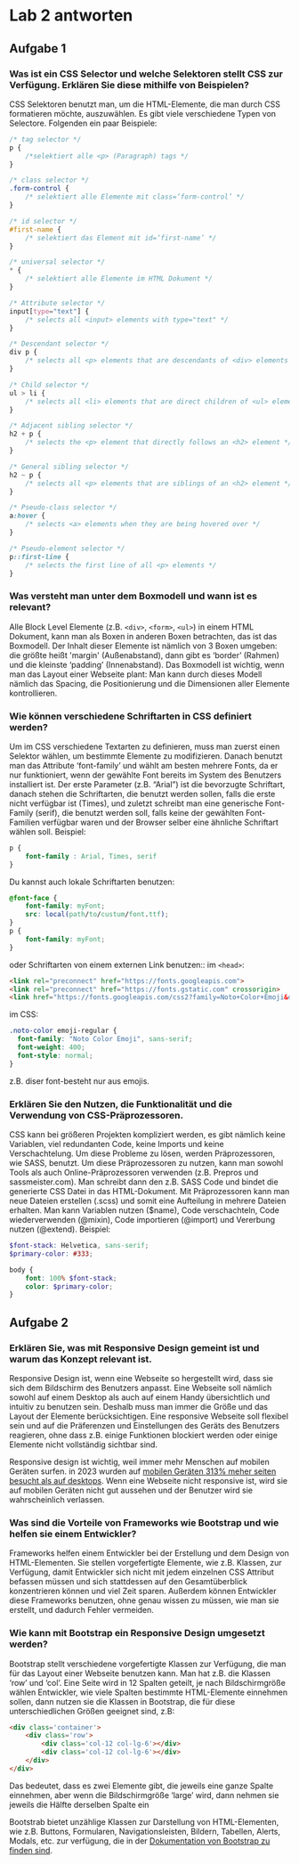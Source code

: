 # Lab 2 antworten

## Aufgabe 1

### Was ist ein CSS Selector und welche Selektoren stellt CSS zur Verfügung. Erklären Sie diese mithilfe von Beispielen?

CSS Selektoren benutzt man, um die HTML-Elemente, die man durch CSS formatieren möchte, auszuwählen. Es gibt viele verschiedene Typen von Selectore. Folgenden ein paar Beispiele:

```css
/* tag selector */
p {
    /*selektiert alle <p> (Paragraph) tags */
} 

/* class selector */
.form-control {
    /* selektiert alle Elemente mit class=‘form-control’ */
} 

/* id selector */
#first-name {
    /* selektiert das Element mit id=‘first-name’ */
}

/* universal selector */
* {
    /* selektiert alle Elemente im HTML Dokument */
}

/* Attribute selector */
input[type="text"] {
    /* selects all <input> elements with type="text" */
}

/* Descendant selector */
div p {
    /* selects all <p> elements that are descendants of <div> elements */
}

/* Child selector */
ul > li {
    /* selects all <li> elements that are direct children of <ul> elements */
}

/* Adjacent sibling selector */
h2 + p {
    /* selects the <p> element that directly follows an <h2> element */
}

/* General sibling selector */
h2 ~ p {
    /* selects all <p> elements that are siblings of an <h2> element */
}

/* Pseudo-class selector */
a:hover {
    /* selects <a> elements when they are being hovered over */
}

/* Pseudo-element selector */
p::first-line {
    /* selects the first line of all <p> elements */
}
```

### Was versteht man unter dem Boxmodell und wann ist es relevant?

Alle Block Level Elemente (z.B. `<div>`, `<form>`, `<ul>`) in einem HTML Dokument, kann man als Boxen in anderen Boxen betrachten, das ist das Boxmodell. Der Inhalt dieser Elemente ist nämlich von 3 Boxen umgeben: die größte heißt 'margin' (Außenabstand), dann gibt es ‘border’ (Rahmen) und die kleinste ‘padding’ (Innenabstand).
Das Boxmodell ist wichtig, wenn man das Layout einer Webseite plant: Man kann durch dieses Modell nämlich das Spacing, die Positionierung und die Dimensionen aller Elemente kontrollieren.

### Wie können verschiedene Schriftarten in CSS definiert werden?
Um im CSS verschiedene Textarten zu definieren, muss man zuerst einen Selektor wählen, um bestimmte Elemente zu modifizieren. Danach benutzt man das Attribute ‘font-family’ und wählt am besten mehrere Fonts, da er nur funktioniert, wenn der gewählte Font bereits im System des Benutzers installiert ist.
Der erste Parameter (z.B. “Arial”) ist die bevorzugte Schriftart, danach stehen die Schriftarten, die benutzt werden sollen, falls die erste nicht verfügbar ist (Times), und zuletzt schreibt man eine generische Font-Family (serif), die benutzt werden soll, falls keine der gewählten Font-Familien verfügbar waren und der Browser selber eine ähnliche Schriftart wählen soll.
Beispiel:
```css
p {
    font-family : Arial, Times, serif
}
```
Du kannst auch lokale Schriftarten benutzen:
```css
@font-face {
    font-family: myFont;
    src: local(path/to/custum/font.ttf);
}
p {
    font-family: myFont;
}
```
oder Schriftarten von einem externen Link benutzen::
im `<head>`:
```html
<link rel="preconnect" href="https://fonts.googleapis.com">
<link rel="preconnect" href="https://fonts.gstatic.com" crossorigin>
<link href="https://fonts.googleapis.com/css2?family=Noto+Color+Emoji&display=swap" rel="stylesheet">
```
im CSS:
```css
.noto-color emoji-regular {
  font-family: "Noto Color Emoji", sans-serif;
  font-weight: 400;
  font-style: normal;
}
```
z.B. diser font-besteht nur aus emojis.

### Erklären Sie den Nutzen, die Funktionalität und die Verwendung von CSS-Präprozessoren.
CSS kann bei größeren Projekten kompliziert werden, es gibt nämlich keine Variablen, viel redundanten Code, keine Imports und keine Verschachtelung. Um diese Probleme zu lösen, werden Präprozessoren, wie SASS, benutzt.
Um diese Präprozessoren zu nutzen, kann man sowohl Tools als auch Online-Präprozessoren verwenden (z.B. Prepros und sassmeister.com). Man schreibt dann den z.B. SASS Code und bindet die generierte CSS Datei in das HTML-Dokument.
Mit Präprozessoren kann man neue Dateien erstellen (.scss) und somit eine Aufteilung in mehrere Dateien erhalten. Man kann Variablen nutzen ($name), Code verschachteln, Code wiederverwenden (@mixin), Code importieren (@import) und Vererbung nutzen (@extend).
Beispiel:

```scss
$font-stack: Helvetica, sans-serif;
$primary-color: #333;

body {
    font: 100% $font-stack;
    color: $primary-color;
}
```

## Aufgabe 2
### Erklären Sie, was mit Responsive Design gemeint ist und warum das Konzept relevant ist.
Responsive Design ist, wenn eine Webseite so hergestellt wird, dass sie sich dem Bildschirm des Benutzers anpasst. Eine Webseite soll nämlich sowohl auf einem Desktop als auch auf einem Handy übersichtlich und intuitiv zu benutzen sein.
Deshalb muss man immer die Größe und das Layout der Elemente berücksichtigen.
Eine responsive Webseite soll flexibel sein und auf die Präferenzen und Einstellungen des Geräts des Benutzers reagieren, ohne dass z.B. einige Funktionen blockiert werden oder einige Elemente nicht vollständig sichtbar sind.

Responsive design ist wichtig, weil immer mehr Menschen auf mobilen Geräten surfen. in 2023 wurden auf [mobilen Geräten 313% meher seiten besucht als auf desktops](https://www.semrush.com/blog/mobile-vs-desktop-usage/). Wenn eine Webseite nicht responsive ist, wird sie auf mobilen Geräten nicht gut aussehen und der Benutzer wird sie wahrscheinlich verlassen.

### Was sind die Vorteile von Frameworks wie Bootstrap und wie helfen sie einem Entwickler?
Frameworks helfen einem Entwickler bei der Erstellung und dem Design von HTML-Elementen. Sie stellen vorgefertigte Elemente, wie z.B. Klassen, zur Verfügung, damit Entwickler sich nicht mit jedem einzelnen CSS Attribut befassen müssen und sich stattdessen auf den Gesamtüberblick konzentrieren können und viel Zeit sparen.
Außerdem können Entwickler diese Frameworks benutzen, ohne genau wissen zu müssen, wie man sie erstellt, und dadurch Fehler vermeiden. 

### Wie kann mit Bootstrap ein Responsive Design umgesetzt werden?

Bootstrap stellt verschiedene vorgefertigte Klassen zur Verfügung, die man für das Layout einer Webseite benutzen kann. Man hat z.B. die Klassen ‘row’ und ‘col’.
Eine Seite wird in 12 Spalten geteilt, je nach Bildschirmgröße wählen Entwickler, wie viele Spalten bestimmte HTML-Elemente einnehmen sollen, dann nutzen sie die Klassen in Bootstrap, die für diese unterschiedlichen Größen geeignet sind, z.B:

```html
<div class='container'>
    <div class='row'>
        <div class='col-12 col-lg-6'></div>
        <div class='col-12 col-lg-6'></div>
    </div>
</div>
```

Das bedeutet, dass es zwei Elemente gibt, die jeweils eine ganze Spalte einnehmen, aber wenn die Bildschirmgröße ‘large’ wird, dann nehmen sie jeweils die Hälfte derselben Spalte ein

Bootstrab bietet unzählige Klassen zur Darstellung von HTML-Elementen, wie z.B. Buttons, Formularen, Navigationsleisten, Bildern, Tabellen, Alerts, Modals, etc. zur verfügung, die in der [Dokumentation von Bootstrap zu finden sind](https://getbootstrap.com/docs).